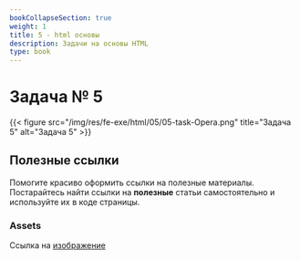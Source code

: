 ```yaml
---
bookCollapseSection: true
weight: 1
title: 5 - html основы
description: Задачи на основы HTML
type: book
---
```

# Задача № 5

{{< figure src="/img/res/fe-exe/html/05/05-task-Opera.png" title="Задача 5" alt="Задача 5" >}}

## Полезные ссылки

Помогите красиво оформить ссылки на полезные материалы. Постарайтесь найти ссылки на **полезные** статьи самостоятельно и используйте их в коде страницы. 

### Assets

Ссылка на [изображение](/img/res/fe-exe/html/05/05-image.jpg) 